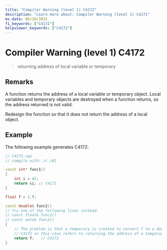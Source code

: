 ```yaml
---
title: "Compiler Warning (level 1) C4172"
description: "Learn more about: Compiler Warning (level 1) C4172"
ms.date: 06/20/2025
f1_keywords: ["C4172"]
helpviewer_keywords: ["C4172"]
---
```

# Compiler Warning (level 1) C4172

> returning address of local variable or temporary

## Remarks

A function returns the address of a local variable or temporary object. Local variables and temporary objects are destroyed when a function returns, so the address returned is not valid.

Redesign the function so that it does not return the address of a local object.

## Example

The following example generates C4172:

```cpp
// C4172.cpp
// compile with: /c /W1

const int* func1()
{
    int i = 42;
	return &i; // C4172
}

float f = 1.f;

const double& func2()
// Try one of the following lines instead:
// const float& func2()
// const auto& func2()
{
    // The problem is that a temporary is created to convert f to a double.
    // C4172 in this case refers to returning the address of a temporary
    return f;   // C4172
}
```
